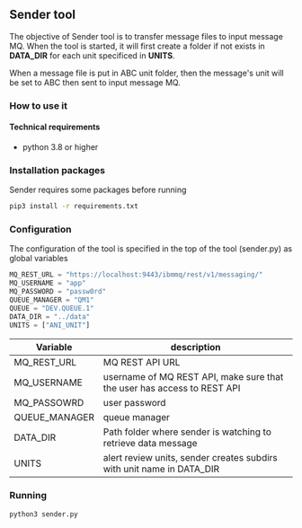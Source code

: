 ## Sender tool

The objective of Sender tool is to transfer message files to input message MQ.
When the tool is started, it will first create a folder if not exists in **DATA_DIR** for each unit specificed in **UNITS**.

When a message file is put in ABC unit folder, then the message's unit will be set to ABC then sent to input message MQ.

### How to use it 

#### Technical requirements

- python 3.8 or higher

### Installation packages

Sender requires some packages before running 

```sh
pip3 install -r requirements.txt
```

### Configuration

The configuration of the tool is specified in the top of the tool (sender.py) as global variables

```python
MQ_REST_URL = "https://localhost:9443/ibmmq/rest/v1/messaging/"
MQ_USERNAME = "app"
MQ_PASSWORD = "passw0rd"
QUEUE_MANAGER = "QM1"
QUEUE = "DEV.QUEUE.1"
DATA_DIR = "../data"
UNITS = ["ANI_UNIT"]
```

Variable       |  description                                                           |
---------------|------------------------------------------------------------------------|
MQ_REST_URL    | MQ REST API URL                                                        |
MQ_USERNAME    | username of MQ REST API, make sure that the user has access to REST API|
MQ_PASSOWRD    | user password                                                          |
QUEUE_MANAGER  | queue manager                                                          |
DATA_DIR       | Path folder where sender is watching to retrieve data message          |
UNITS          | alert review units, sender creates subdirs with unit name in DATA_DIR  |

### Running

```sh
python3 sender.py
```
